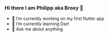 ### Hi there I am Philipp aka Broxy 👋

- 🔭 I’m currently working on my first flutter app
- 🌱 I’m currently learning Dart
- 💬 Ask me about anything



<!--
**BranchBroxy/BranchBroxy** is a ✨ _special_ ✨ repository because its `README.md` (this file) appears on your GitHub profile.

Here are some ideas to get you started:
- 📫 How to reach me: Email: n.neuhaeusel@gmail.com | LinkedIn: https://www.linkedin.com/in/nils-neuh%C3%A4usel-050763169/
computer VentureLab: nils.neuhaeusel@venture-lab.de | nils.neuhaeusel.venturelab@gmail.com
zap Fun fact: I love setting PRs in the gym.
- 🔭 I’m currently working on ...
- 🌱 I’m currently learning ...
- 👯 I’m looking to collaborate on ...
- 🤔 I’m looking for help with ...
- 💬 Ask me about ...
- 📫 How to reach me: ...
- 😄 Pronouns: ...
- ⚡ Fun fact: ...
-->
